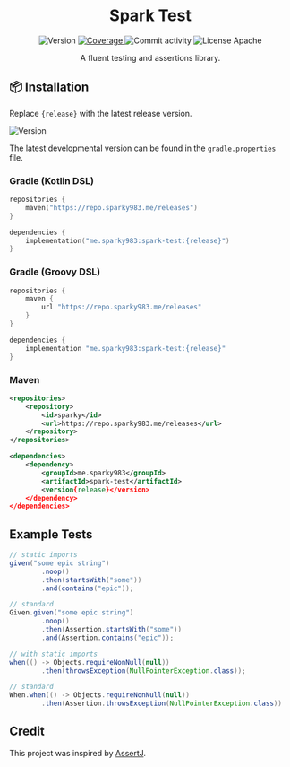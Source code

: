 <h1 align="center">Spark Test</h1>

<p align="center">
    <img src="https://img.shields.io/github/v/tag/sparky983/spark-test?display_name=release&label=Release&style=flat-square&color=e672ff&labelColor=000d26" alt="Version">
    <a href="https://app.codecov.io/gh/sparky983/spark-test">
        <img src="https://img.shields.io/codecov/c/github/sparky983/spark-test?label=Coverage&style=flat-square&color=e672ff&labelColor=000d26" alt="Coverage">
    </a>
    <img src="https://img.shields.io/github/commit-activity/m/sparky983/spark-test?label=Commits&style=flat-square&color=e672ff&labelColor=000d26" alt="Commit activity">
    <img src="https://img.shields.io/github/license/sparky983/spark-test?label=License&style=flat-square&color=e672ff&labelColor=000d26" alt="License Apache">
</p>

<p align="center">A fluent testing and assertions library.</p>

## 📦 Installation

Replace `{release}` with the latest release version.

<img src="https://img.shields.io/github/v/tag/sparky983/spark-test?display_name=release&label=Release&style=flat-square&color=e672ff&labelColor=000d26" alt="Version">

The latest developmental version can be found in the `gradle.properties` file.

### Gradle (Kotlin DSL)

```kotlin
repositories {
    maven("https://repo.sparky983.me/releases")
}

dependencies {
    implementation("me.sparky983:spark-test:{release}")
}
```

### Gradle (Groovy DSL)

```groovy
repositories {
    maven {
        url "https://repo.sparky983.me/releases"
    }
}

dependencies {
    implementation "me.sparky983:spark-test:{release}"
}
```

### Maven

```xml
<repositories>
    <repository>
        <id>sparky</id>
        <url>https://repo.sparky983.me/releases</url>
    </repository>
</repositories>

<dependencies>
    <dependency>
        <groupId>me.sparky983</groupId>
        <artifactId>spark-test</artifactId>
        <version{release}</version>
    </dependency>
</dependencies>
```

## Example Tests

```java
// static imports
given("some epic string")
        .noop()
        .then(startsWith("some"))
        .and(contains("epic"));

// standard
Given.given("some epic string")
        .noop()
        .then(Assertion.startsWith("some"))
        .and(Assertion.contains("epic"));
```

```java
// with static imports
when(() -> Objects.requireNonNull(null))
        .then(throwsException(NullPointerException.class));

// standard
When.when(() -> Objects.requireNonNull(null))
        .then(Assertion.throwsException(NullPointerException.class))
```

## Credit

This project was inspired by [AssertJ](https://assertj.github.io/doc/).
